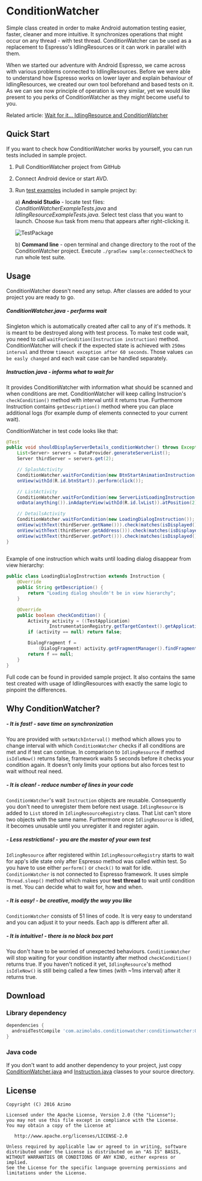 # ConditionWatcher

Simple class created in order to make Android automation testing easier, faster, cleaner and more intuitive. It synchronizes operations that might occur on any thread - with test thread. ConditionWatcher can be used as a replacement to Espresso's IdlingResources or it can work in parallel with them.

When we started our adventure with Android Espresso, we came across with various problems connected to IdlingResources. Before we were able to understand how Espresso works on lower layer and explain behaviour of IdlingResources, we created our own tool beforehand and based tests on it. As we can see now principle of operation is very similar, yet we would like present to you perks of ConditionWatcher as they might become useful to you.

Related article: [Wait for it… IdlingResource and ConditionWatcher](https://medium.com/azimolabs/wait-for-it-idlingresource-and-conditionwatcher-602055f32356#.ja9nytoe9)

## Quick Start
If you want to check how ConditionWatcher works by yourself, you can run tests included in sample project.

1. Pull ConditionWatcher project from GitHub
2. Connect Android device or start AVD.
3. Run [test examples](https://github.com/AzimoLabs/ConditionWatcher/tree/master/sample/src/androidTest/java/com/azimolabs/f1sherkk/conditionwatcherexample) included in sample project by:
	
	a) <b>Android Studio</b> - locate test files: <i>ConditionWatcherExampleTests.java</i> and <i>IdlingResourceExampleTests.java</i>. Select test class that you want to launch. Choose `Run` task from menu that appears after right-clicking it.
	
	![TestPackage](https://raw.githubusercontent.com/AzimoLabs/ConditionWatcher/master/art/testPackage.png) 	
	
	b) <b>Command line</b> - open terminal and change directory to the root of the ConditionWatcher project. Execute `./gradlew sample:connectedCheck` to run whole test suite. 


## Usage

ConditionWatcher doesn't need any setup. After classes are added to your project you are ready to go. 

##### ConditionWatcher.java - performs wait
Singleton which is automatically created after call to any of it's methods. It is meant to be destroyed along with test process. To make test code wait, you need to call `waitForCondition(Instruction instruction)` method. ConditionWatcher will check if the expected state is achieved with `250ms interval` and throw `timeout exception after 60 seconds`. Those values `can be easly changed` and each wait case can be handled separately. 


##### Instruction.java - informs what to wait for
It provides ConditionWatcher with information what should be scanned and when conditions are met. ConditionWatcher will keep calling Instrucion's `checkCondition()` method with interval until it returns true. Furthermore Instruction contains `getDescription()` method where you can place additional logs (for example dump of elements connected to your current wait). 

ConditionWatcher in test code looks like that:

```java
@Test
public void shouldDisplayServerDetails_conditionWatcher() throws Exception {
    List<Server> servers = DataProvider.generateServerList();
    Server thirdServer = servers.get(2);

    // SplashActivity
    ConditionWatcher.waitForCondition(new BtnStartAnimationInstruction());
    onView(withId(R.id.btnStart)).perform(click());

    // ListActivity
    ConditionWatcher.waitForCondition(new ServerListLoadingInstruction());
    onData(anything()).inAdapterView(withId(R.id.lvList)).atPosition(2).perform(click());

    // DetailsActivity
    ConditionWatcher.waitForCondition(new LoadingDialogInstruction());
    onView(withText(thirdServer.getName())).check(matches(isDisplayed()));
    onView(withText(thirdServer.getAddress())).check(matches(isDisplayed()));
    onView(withText(thirdServer.getPort())).check(matches(isDisplayed()));
}
    
```

Example of one instruction which waits until loading dialog disappear from view hierarchy:


```java
public class LoadingDialogInstruction extends Instruction {
    @Override
    public String getDescription() {
        return "Loading dialog shouldn't be in view hierarchy";
    }

    @Override
    public boolean checkCondition() {
        Activity activity = ((TestApplication)
                InstrumentationRegistry.getTargetContext().getApplicationContext()).getCurrentActivity();
        if (activity == null) return false;

        DialogFragment f = 
            (DialogFragment) activity.getFragmentManager().findFragmentByTag(LoadingDialog.TAG);
        return f == null;
    }
}
```

Full code can be found in provided sample project. It also contains the same test created with usage of IdlingResources with exactly the same logic to pinpoint the differences.

## Why ConditionWatcher?

##### - It is fast! - save time on synchronization
You are provided with `setWatchInterval()` method which allows you to change interval with which `ConditionWatcher` checks if all conditions are met and if test can continue. In comparison to `IdlingResource` if method `isIdleNow()` returns false, framework waits 5 seconds before it checks your condition again. It doesn't only limits your options but also forces test to wait without real need. 

##### - It is clean! - reduce number of lines in your code
`ConditionWatcher`'s wait `Instruction` objects are reusable. Consequently you don't need to unregister them before next usage. `IdlingResource` is added to `List` stored in  `IdlingResourceRegistry` class. That List can't store two objects with the same name. Furthermore once `IdlingResource` is idled, it becomes unusable until you unregister it and register again.

##### - Less restrictions! - you are the master of your own test
`IdlingResource` after registered within `IdlingResourceRegistry` starts to wait for app's idle state only after Espresso method was called within test. So you have to use either `perform()` or `check()` to wait for idle. `ConditionWatcher` is not connected to Espresso framework. It uses simple `Thread.sleep()` method which makes your <b>test thread</b> to wait until condition is met. You can decide what to wait for, how and when.

##### - It is easy! - be creative, modify the way you like

`ConditionWatcher` consists of 51 lines of code. It is very easy to understand and you can adjust it to your needs. Each app is different after all. 

##### - It is intuitive! - there is no black box part

You don't have to be worried of unexpected behaviours. `ConditionWatcher` will stop waiting for your condition instantly after method `checkCondition()` returns true.  If you haven't noticed it yet, `IdlingResource`'s method `isIdleNow()` is still being called a few times (with ~1ms interval) after it returns true. 

## Download

### Library dependency

```gradle
dependencies {
  androidTestCompile 'com.azimolabs.conditionwatcher:conditionwatcher:0.1'
}
```

### Java code

If you don't want to add another dependency to your project, just copy [ConditionWatcher.java](https://github.com/AzimoLabs/ConditionWatcher/blob/master/conditionwatcher/src/main/java/com/azimolabs/conditionwatcher/ConditionWatcher.java) and [Instruction.java](https://github.com/AzimoLabs/ConditionWatcher/blob/master/conditionwatcher/src/main/java/com/azimolabs/conditionwatcher/Instruction.java) classes to your source directory.

## License

    Copyright (C) 2016 Azimo

    Licensed under the Apache License, Version 2.0 (the "License");
    you may not use this file except in compliance with the License.
    You may obtain a copy of the License at

       http://www.apache.org/licenses/LICENSE-2.0

    Unless required by applicable law or agreed to in writing, software
    distributed under the License is distributed on an "AS IS" BASIS,
    WITHOUT WARRANTIES OR CONDITIONS OF ANY KIND, either express or implied.
    See the License for the specific language governing permissions and
    limitations under the License.

